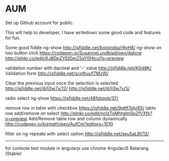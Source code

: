 # AUM
Set up Github account for public.

This will help to developer, I have writedown some good code and features for fun.

Some good fiddle
ng-show http://jsfiddle.net/boloindia/rRvH8/
ng-show on two button click https://codepen.io/SusanneLundblad/pen/dabcw  http://plnkr.co/edit/KJ8DpZYEtDmZ5oY0Htcu?p=preview

validation number with dacimal and '-' value http://jsfiddle.net/KGd8K/
Validation form http://jsfiddle.net/scottux/f7MzW/

Clear the previous input once the selection is selected http://jsfiddle.net/jb1j3w7x/12/ http://jsfiddle.net/jb1j3w7x/5/

radio select ng-show https://jsfiddle.net/48fsbqvb/37/

remove row in table with checkbox https://jsfiddle.net/9qttf7ph/65/
table row add/remove on select http://plnkr.co/edit/ncIzToMhtglmSp2fVXfk?p=preview
Add/Remove table row and column dynamically http://codepen.io/kizmeth/pen/AufCm?editors=1010

filter on ng-repeate with select option http://jsfiddle.net/seu5aL8f/12/

----------------
for conlsole test modale in angularjs use chrome AngularJS Batarang (Stable)
